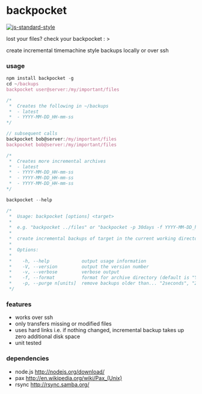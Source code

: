 # backpocket
[![js-standard-style](https://img.shields.io/badge/code%20style-standard-brightgreen.svg?style=flat)](https://github.com/feross/standard)

lost your files? check your backpocket : >

create incremental timemachine style backups locally or over ssh

### usage
```js
npm install backpocket -g
cd ~/backups
backpocket user@server:/my/important/files

/*
 *  Creates the following in ~/backups
 *  - latest
 *  - YYYY-MM-DD_HH-mm-ss
*/

// subsequent calls
backpocket bob@server:/my/important/files
backpocket bob@server:/my/important/files

/*
 *  Creates more incremental archives
 *  - latest
 *  - YYYY-MM-DD_HH-mm-ss
 *  - YYYY-MM-DD_HH-mm-ss
 *  - YYYY-MM-DD_HH-mm-ss
*/

backpocket --help

/*
 *  Usage: backpocket [options] <target>
 *
 *  e.g. "backpocket ../files" or "backpocket -p 30days -f YYYY-MM-DD_hh-mm-ss user@server:files"
 *
 *  create incremental backups of target in the current working directory
 *
 *  Options:
 *
 *    -h, --help            output usage information
 *    -V, --version         output the version number
 *    -v, --verbose         verbose output
 *    -f, --format          format for archive directory (default is "YYYY-MM-DD_HH-mm-ss")
 *    -p, --purge n[units]  remove backups older than... "2seconds", "2minutes", "2hours", "2days", "2weeks"
 */
```

### features
- works over ssh
- only transfers missing or modified files
- uses hard links i.e. if nothing changed, incremental backup takes up zero additional disk space
- unit tested

### dependencies
- node.js http://nodejs.org/download/
- pax http://en.wikipedia.org/wiki/Pax_(Unix)
- rsync http://rsync.samba.org/
